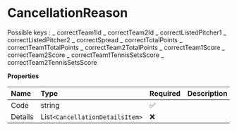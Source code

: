 # CancellationReason

Possible keys \: _ correctTeam1Id _ correctTeam2Id _ correctListedPitcher1 _ correctListedPitcher2 _ correctSpread _ correctTotalPoints _ correctTeam1TotalPoints _ correctTeam2TotalPoints _ correctTeam1Score _ correctTeam2Score _ correctTeam1TennisSetsScore _ correctTeam2TennisSetsScore

**Properties**

| Name    | Type                            | Required | Description |
| :------ | :------------------------------ | :------- | :---------- |
| Code    | string                          | ✅       |             |
| Details | List`<CancellationDetailsItem>` | ❌       |             |

<!-- This file was generated by liblab | https://liblab.com/ -->
